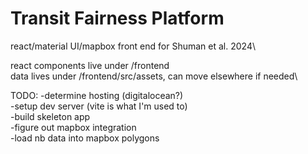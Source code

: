 # Transit Fairness Platform
react/material UI/mapbox front end for Shuman et al. 2024\

react components live under /frontend\
data lives under /frontend/src/assets, can move elsewhere if needed\

TODO:
-determine hosting (digitalocean?)\
-setup dev server (vite is what I'm used to)\
-build skeleton app\
-figure out mapbox integration\
    -load nb data into mapbox polygons